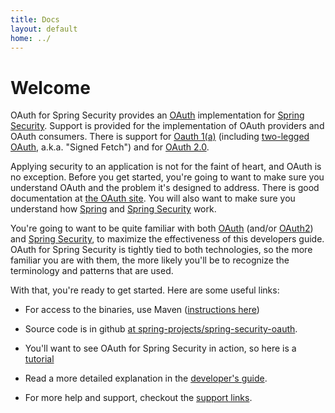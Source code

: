 ```yaml
---
title: Docs
layout: default
home: ../
---
```



# Welcome

OAuth for Spring Security provides an [OAuth](http://oauth.net)
implementation for
[Spring Security](http://projects.spring.io/spring-security/).
Support is provided for the implementation of OAuth providers and
OAuth consumers. There is support for [Oauth 1(a)](oauth1.md) (including
[two-legged OAuth](twolegged.md), a.k.a. "Signed Fetch") and for
[OAuth 2.0](oauth2.md).

Applying security to an application is not for the faint of heart, and OAuth is no exception. Before you get started,
you're going to want to make sure you understand OAuth and the problem it's designed to address. There is good
documentation at [the OAuth site](http://oauth.net). You will also want to make sure you understand how 
[Spring](http://springframework.org/) and [Spring Security](http://projects.spring.io/spring-security/) work.

You're going to want to be quite familiar with both [OAuth](http://oauth.net) (and/or [OAuth2](http://tools.ietf.org/html/draft-ietf-oauth-v2))
and [Spring Security](http://projects.spring.io/spring-security/), to maximize the effectiveness of this developers guide. OAuth for
Spring Security is tightly tied to both technologies, so the more familiar you are with them, the more likely you'll be to recognize the terminology
and patterns that are used.

With that, you're ready to get started.  Here are some useful links:

* For access to the binaries, use Maven ([instructions here](downloads.md))

* Source code is in github
  [at spring-projects/spring-security-oauth](https://github.com/spring-projects/spring-security-oauth).

* You'll want to see OAuth for Spring Security in action, so here is a
[tutorial](tutorial.md)

* Read a more detailed explanation in the [developer's guide](devguide.md).

* For more help and support, checkout the [support links](support.md).

